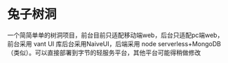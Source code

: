 # 兔子树洞

一个简简单单的树洞项目，前台目前只适配移动端web，后台只适配pc端web，前台采用 vant UI 库后台采用NaiveUI，后端采用 node serverless+MongoDB（类似）。可以直接部署到字节的轻服务平台，其他平台可能得稍做修改
